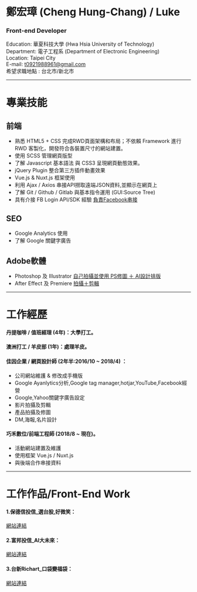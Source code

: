 # 鄭宏璋 (Cheng Hung-Chang) / Luke 

### Front-end Developer 
Education: 華夏科技大學 (Hwa Hsia University of Technology)<br>
Department: 電子工程系 (Department of Electronic Engineering)<br>
Location: Taipei City         <br>
E-mail: t0921988961@gmail.com <br>
希望求職地點 : 台北市/新北市 <br>

* * *

# 專業技能
## 前端
+ 熟悉 HTML5 + CSS 完成RWD頁面架構和布局；不依賴 Framework 進行 RWD 客製化，開發符合各裝置尺寸的網站建置。
+ 使用 SCSS 管理網頁版型
+ 了解 Javascript 基本語法 與 CSS3 呈現網頁動態效果。
+ jQuery Plugin 整合第三方插件動畫效果
+ Vue.js & Nuxt.js 框架使用
+ 利用 Ajax / Axios 串接API撈取遠端JSON資料,並顯示在網頁上
+ 了解 Git / Github / Gitlab 與基本指令運用 (GUI:Source Tree)
+ 具有介接 FB Login API/SDK 經驗 [負責Facebook串接](https://letsfun-demo.herokuapp.com/)

## SEO
+ Google Analytics 使用
+ 了解 Google 關鍵字廣告

## Adobe軟體
+ Photoshop 及 Illustrator [自己拍攝並使用 PS修圖 ＋ AI設計排版](https://drive.google.com/file/d/1zztrjr6mXwQvXtYtYFegHFfXbqVS5vEx/view?usp=sharing)
+ After Effect 及 Premiere [拍攝＋剪輯](https://youtu.be/HuH0PMd8ndw)

* * *

# 工作經歷
#### 丹提咖啡 / 值班經理 (4年)：大學打工。
#### 澳洲打工 / 羊皮部 (1年)：處理羊皮。
#### 佳因企業 / 網頁設計師 (2年半:2016/10 ~ 2018/4) ：
+ 公司網站維護 & 修改成手機版
+ Google Ayanlytics分析,Google tag manager,hotjar,YouTube,Facebook經營
+ Google,Yahoo關鍵字廣告設定
+ 影片拍攝及剪輯
+ 產品拍攝及修圖
+ DM,海報,名片設計
#### 巧禾數位/前端工程師 (2018/8 ~ 現在)。
+ 活動網站建置及維護
+ 使用框架 Vue.js / Nuxt.js
+ 與後端合作串接資料

* * *

# 工作作品/Front-End Work
#### 1.保德信投信_選台股,好微笑：
[網站連結](<https://goo.gl/bsvwzi>)
<br>
#### 2.富邦投信_AI大未來：
[網站連結](https://goo.gl/sTuypn)
<br>
#### 3.台新Richart_口袋變福袋：
[網站連結](https://goo.gl/sTuypn)

